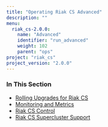 ```yaml
---
title: "Operating Riak CS Advanced"
description: ""
menu:
  riak_cs-2.0.0:
    name: "Advanced"
    identifier: "run_advanced"
    weight: 102
    parent: "ops"
project: "riak_cs"
project_version: "2.0.0"
---
```


### In This Section

- [Rolling Upgrades for Riak CS](../../cookbooks/rolling-upgrades/)
- [Monitoring and Metrics](../../cookbooks/monitoring-and-metrics/)
- [Riak CS Control](../../references/appendices/riak-cs-control/)
- [Riak CS Supercluster Support](../../cookbooks/supercluster/)
